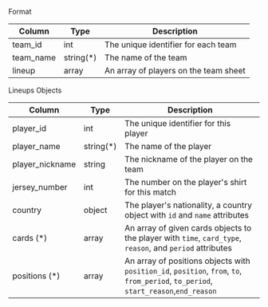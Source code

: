Format

| Column    | Type      | Description                                                      |
|-----------|-----------|------------------------------------------------------------------|
| team_id   | int       | The unique identifier for each team                              |
| team_name | string(*) | The name of the team                                             |
| lineup    | array     | An array of players on the team sheet                            |


Lineups Objects

| Column          | Type      | Description                                                                                                                                         |
|-----------------|-----------|-----------------------------------------------------------------------------------------------------------------------------------------------------|
| player_id       | int       | The unique identifier for this player                                                                                                               |
| player_name     | string(*) | The name of the player                                                                                                                              |
| player_nickname | string    | The nickname of the player on the team                                                                                                              |
| jersey_number   | int       | The number on the player's shirt for this match                                                                                                     |
| country         | object    | The player's nationality, a country object with `id` and `name` attributes                                                                         |
| cards (*)       | array     | An array of given cards objects to the player with `time`, `card_type`, `reason`, and `period` attributes                                          |
| positions (*)   | array     | An array of positions objects with `position_id`, `position`, `from`, `to`, `from_period`, `to_period`, `start_reason`,`end_reason`






